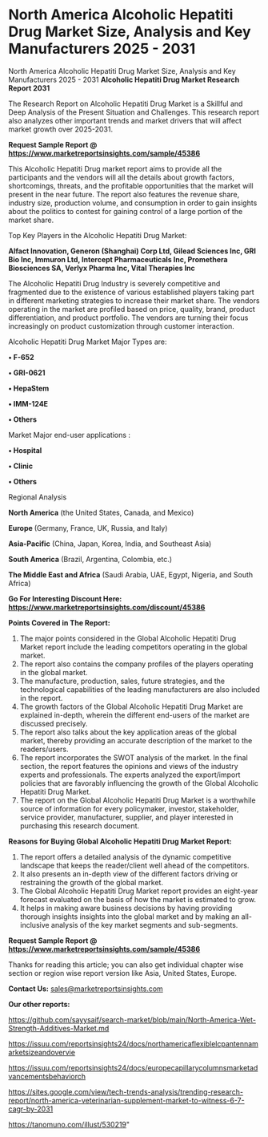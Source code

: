 # North America Alcoholic Hepatiti Drug Market Size, Analysis and Key Manufacturers 2025 - 2031
North America Alcoholic Hepatiti Drug Market Size, Analysis and Key Manufacturers 2025 - 2031
<strong>Alcoholic Hepatiti Drug Market Research Report 2031</strong>

The Research Report on Alcoholic Hepatiti Drug Market is a Skillful and Deep Analysis of the Present Situation and Challenges. This research report also analyzes other important trends and market drivers that will affect market growth over 2025-2031.

<strong>Request Sample Report @ <a href=https://www.marketreportsinsights.com/sample/45386>https://www.marketreportsinsights.com/sample/45386</a></strong>

This Alcoholic Hepatiti Drug market report aims to provide all the participants and the vendors will all the details about growth factors, shortcomings, threats, and the profitable opportunities that the market will present in the near future. The report also features the revenue share, industry size, production volume, and consumption in order to gain insights about the politics to contest for gaining control of a large portion of the market share.

Top Key Players in the Alcoholic Hepatiti Drug Market:

<strong>Alfact Innovation, Generon (Shanghai) Corp Ltd, Gilead Sciences Inc, GRI Bio Inc, Immuron Ltd, Intercept Pharmaceuticals Inc, Promethera Biosciences SA, Verlyx Pharma Inc, Vital Therapies Inc</strong>

The Alcoholic Hepatiti Drug Industry is severely competitive and fragmented due to the existence of various established players taking part in different marketing strategies to increase their market share. The vendors operating in the market are profiled based on price, quality, brand, product differentiation, and product portfolio. The vendors are turning their focus increasingly on product customization through customer interaction.

Alcoholic Hepatiti Drug Market Major Types are:

<strong>•  F-652

•  GRI-0621

•  HepaStem

•  IMM-124E

•  Others</strong>

Market Major end-user applications :

<strong>•  Hospital

•  Clinic

•  Others</strong>

Regional Analysis

</u><strong><b>North America</b></strong> (the United States, Canada, and Mexico)

<strong><b>Europe </b></strong>(Germany, France, UK, Russia, and Italy)

<strong><b>Asia-Pacific</b></strong> (China, Japan, Korea, India, and Southeast Asia)

<strong><b>South America</b></strong> (Brazil, Argentina, Colombia, etc.)

<strong><b>The Middle East and Africa</b></strong> (Saudi Arabia, UAE, Egypt, Nigeria, and South Africa)

<strong>Go For Interesting Discount Here: <a href=https://www.marketreportsinsights.com/discount/45386>https://www.marketreportsinsights.com/discount/45386</a></strong>

<strong>Points Covered in The Report:</strong>
<ol>
  <li>The major points considered in the Global Alcoholic Hepatiti Drug Market report include the leading competitors operating in the global market.</li>
  <li>The report also contains the company profiles of the players operating in the global market.</li>
  <li>The manufacture, production, sales, future strategies, and the technological capabilities of the leading manufacturers are also included in the report.</li>
  <li>The growth factors of the Global Alcoholic Hepatiti Drug Market are explained in-depth, wherein the different end-users of the market are discussed precisely.</li>
  <li>The report also talks about the key application areas of the global market, thereby providing an accurate description of the market to the readers/users.</li>
  <li>The report incorporates the SWOT analysis of the market. In the final section, the report features the opinions and views of the industry experts and professionals. The experts analyzed the export/import policies that are favorably influencing the growth of the Global Alcoholic Hepatiti Drug Market.</li>
  <li>The report on the Global Alcoholic Hepatiti Drug Market is a worthwhile source of information for every policymaker, investor, stakeholder, service provider, manufacturer, supplier, and player interested in purchasing this research document.</li>
</ol>
<strong>Reasons for Buying Global Alcoholic Hepatiti Drug Market Report:</strong>

<ol>
  <li>The report offers a detailed analysis of the dynamic competitive landscape that keeps the reader/client well ahead of the competitors.</li>
  <li>It also presents an in-depth view of the different factors driving or restraining the growth of the global market.</li>
  <li>The Global Alcoholic Hepatiti Drug Market report provides an eight-year forecast evaluated on the basis of how the market is estimated to grow.</li>
  <li>It helps in making aware business decisions by having providing thorough insights insights into the global market and by making an all-inclusive analysis of the key market segments and sub-segments.</li>
</ol>
<strong>Request Sample Report @ <a href=https://www.marketreportsinsights.com/sample/45386>https://www.marketreportsinsights.com/sample/45386</a></strong>


Thanks for reading this article; you can also get individual chapter wise section or region wise report version like Asia, United States, Europe.

<strong>Contact Us:</strong>
sales@marketreportsinsights.com

<strong>Our other reports:</strong>

<a href=https://github.com/sayysaif/search-market/blob/main/North-America-Wet-Strength-Additives-Market.md>https://github.com/sayysaif/search-market/blob/main/North-America-Wet-Strength-Additives-Market.md</a>

<a href=https://issuu.com/reportsinsights24/docs/northamericaflexiblelcpantennamarketsizeandovervie>https://issuu.com/reportsinsights24/docs/northamericaflexiblelcpantennamarketsizeandovervie</a>

<a href=https://issuu.com/reportsinsights24/docs/europecapillarycolumnsmarketadvancementsbehaviorch>https://issuu.com/reportsinsights24/docs/europecapillarycolumnsmarketadvancementsbehaviorch</a>

<a href=https://sites.google.com/view/tech-trends-analysis/trending-research-report/north-america-veterinarian-supplement-market-to-witness-6-7-cagr-by-2031>https://sites.google.com/view/tech-trends-analysis/trending-research-report/north-america-veterinarian-supplement-market-to-witness-6-7-cagr-by-2031</a>

<a href=https://tanomuno.com/illust/530219>https://tanomuno.com/illust/530219</a>"
